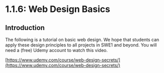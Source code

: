 # 1.1.6: Web Design Basics

## Introduction

The following is a tutorial on basic web design. We hope that students can apply these design principles to all projects in SWE1 and beyond. You will need a \(free\) Udemy account to watch this video.

[https://www.udemy.com/course/web-design-secrets/](https://www.udemy.com/course/web-design-secrets/)


